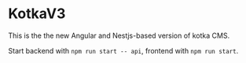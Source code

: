 

# KotkaV3

This is the the new Angular and Nestjs-based version of kotka CMS.

Start backend with `npm run start -- api`, frontend with `npm run start`.